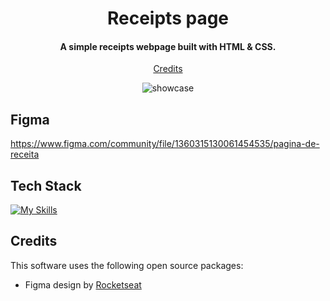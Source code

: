 
<h1 align="center">
  Receipts page
  <br>
</h1>

<h4 align="center">A simple receipts webpage built with HTML & CSS.</h4>

<p align="center">
  <a href="#credits">Credits</a>
</p>


<div align="center">

![showcase](https://github.com/user-attachments/assets/809df091-297d-4aea-81d1-f33858885364)

  
</div>


## Figma

https://www.figma.com/community/file/1360315130061454535/pagina-de-receita

## Tech Stack

[![My Skills](https://skillicons.dev/icons?i=html,css)](https://skillicons.dev)

## Credits

This software uses the following open source packages:

- Figma design by [Rocketseat](https://www.rocketseat.com.br/)
